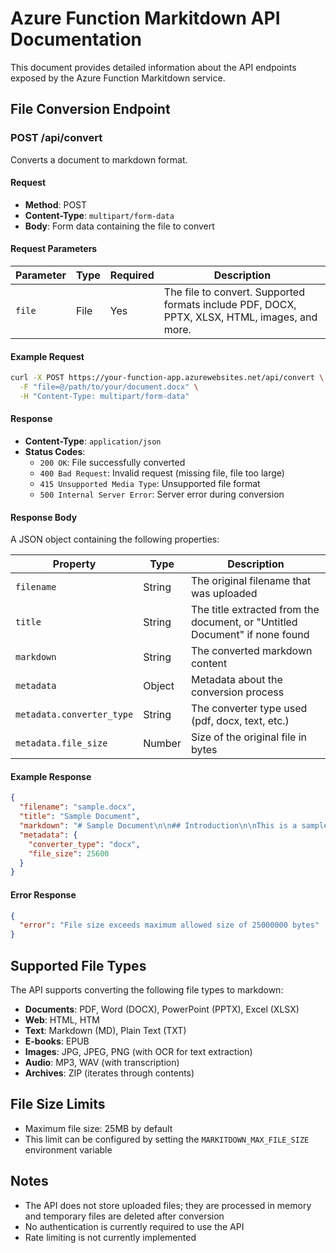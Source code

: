 # Azure Function Markitdown API Documentation

This document provides detailed information about the API endpoints exposed by the Azure Function Markitdown service.

## File Conversion Endpoint

### POST /api/convert

Converts a document to markdown format.

#### Request

- **Method**: POST
- **Content-Type**: `multipart/form-data`
- **Body**: Form data containing the file to convert

#### Request Parameters

| Parameter | Type | Required | Description |
|-----------|------|----------|-------------|
| `file` | File | Yes | The file to convert. Supported formats include PDF, DOCX, PPTX, XLSX, HTML, images, and more. |

#### Example Request

```bash
curl -X POST https://your-function-app.azurewebsites.net/api/convert \
  -F "file=@/path/to/your/document.docx" \
  -H "Content-Type: multipart/form-data"
```

#### Response

- **Content-Type**: `application/json`
- **Status Codes**:
  - `200 OK`: File successfully converted
  - `400 Bad Request`: Invalid request (missing file, file too large)
  - `415 Unsupported Media Type`: Unsupported file format
  - `500 Internal Server Error`: Server error during conversion

#### Response Body

A JSON object containing the following properties:

| Property | Type | Description |
|----------|------|-------------|
| `filename` | String | The original filename that was uploaded |
| `title` | String | The title extracted from the document, or "Untitled Document" if none found |
| `markdown` | String | The converted markdown content |
| `metadata` | Object | Metadata about the conversion process |
| `metadata.converter_type` | String | The converter type used (pdf, docx, text, etc.) |
| `metadata.file_size` | Number | Size of the original file in bytes |

#### Example Response

```json
{
  "filename": "sample.docx",
  "title": "Sample Document",
  "markdown": "# Sample Document\n\n## Introduction\n\nThis is a sample document that has been converted to markdown...",
  "metadata": {
    "converter_type": "docx",
    "file_size": 25600
  }
}
```

#### Error Response

```json
{
  "error": "File size exceeds maximum allowed size of 25000000 bytes"
}
```

## Supported File Types

The API supports converting the following file types to markdown:

- **Documents**: PDF, Word (DOCX), PowerPoint (PPTX), Excel (XLSX)
- **Web**: HTML, HTM
- **Text**: Markdown (MD), Plain Text (TXT)
- **E-books**: EPUB
- **Images**: JPG, JPEG, PNG (with OCR for text extraction)
- **Audio**: MP3, WAV (with transcription)
- **Archives**: ZIP (iterates through contents)

## File Size Limits

- Maximum file size: 25MB by default
- This limit can be configured by setting the `MARKITDOWN_MAX_FILE_SIZE` environment variable

## Notes

- The API does not store uploaded files; they are processed in memory and temporary files are deleted after conversion
- No authentication is currently required to use the API
- Rate limiting is not currently implemented